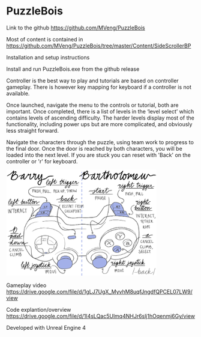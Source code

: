# PuzzleBois

Link to the github
https://github.com/MVeng/PuzzleBois

Most of content is contained in https://github.com/MVeng/PuzzleBois/tree/master/Content/SideScrollerBP 

 

Installation and setup instructions 

Install and run PuzzleBois.exe from the github release

Controller is the best way to play and tutorials are based on controller gameplay. There is however key mapping 
for keyboard if a controller is not available.  


Once launched, navigate the menu to the controls or tutorial, both are important. Once completed, there is a list of levels in the ‘level select’ 
which contains levels of ascending difficulty. The harder levels display most of the functionality, including power ups but are more complicated, 
and obviously less straight forward. 

Navigate the characters through the puzzle, using team work to progress to the final door. Once the door is reached by both characters, you will be loaded into
the next level. If you are stuck you can reset with 'Back' on the controller or 'r' for keyboard. 



<img src="Pictures/controls.png" width="400">



Gameplay video
https://drive.google.com/file/d/1gLJ7UgX_MyvhM8uqfJngdfQPCEL07LW9/view

Code explantion/overview
https://drive.google.com/file/d/1I4sLQac5Ulmq4NHJr6slj1hOqenmj6Gy/view


Developed with Unreal Engine 4